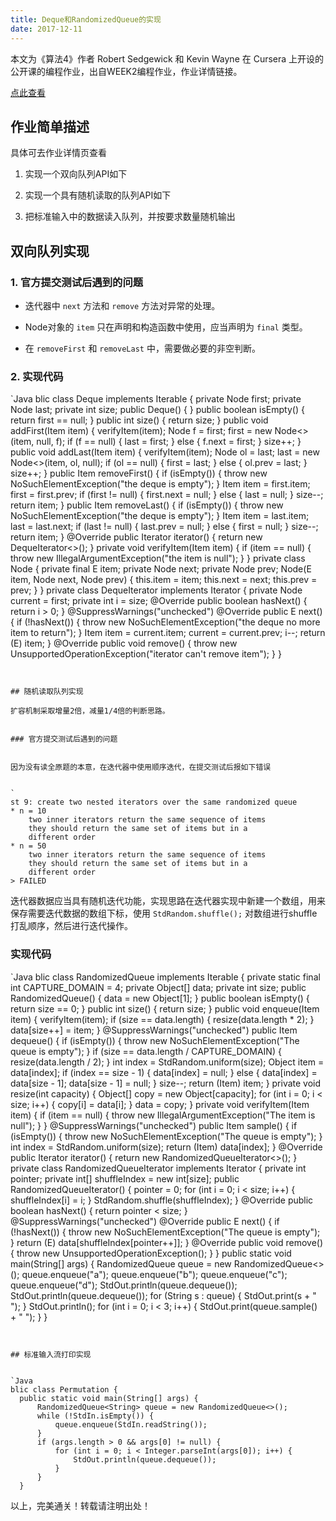 ```yaml
---
title: Deque和RandomizedQueue的实现
date: 2017-12-11
---
```


本文为《算法4》作者 Robert Sedgewick 和 Kevin Wayne 在 Cursera 上开设的公开课的编程作业，出自WEEK2编程作业，作业详情链接。


[点此查看](http://coursera.cs.princeton.edu/algs4/assignments/queues.html)


## 作业简单描述


具体可去作业详情页查看

1. 实现一个双向队列API如下

2. 实现一个具有随机读取的队列API如下

3. 把标准输入中的数据读入队列，并按要求数量随机输出


<!-- more -->


## 双向队列实现


### 1. 官方提交测试后遇到的问题


* 迭代器中 `next` 方法和 `remove` 方法对异常的处理。

* Node对象的 `item` 只在声明和构造函数中使用，应当声明为 `final` 类型。

* 在 `removeFirst` 和 `removeLast` 中，需要做必要的非空判断。


### 2. 实现代码


`Java
blic class Deque<Item> implements Iterable<Item> {
  private Node<Item> first;
  private Node<Item> last;
  private int size;
  public Deque() {
  }
  public boolean isEmpty() {
      return first == null;
  }
  public int size() {
      return size;
  }
  public void addFirst(Item item) {
      verifyItem(item);
      Node<Item> f = first;
      first = new Node<>(item, null, f);
      if (f == null) {
          last = first;
      } else {
          f.next = first;
      }
      size++;
  }
  public void addLast(Item item) {
      verifyItem(item);
      Node<Item> ol = last;
      last = new Node<>(item, ol, null);
      if (ol == null) {
          first = last;
      } else {
          ol.prev = last;
      }
      size++;
  }
  public Item removeFirst() {
      if (isEmpty()) {
          throw new NoSuchElementException("the deque is empty");
      }
      Item item = first.item;
      first = first.prev;
      if (first != null) {
          first.next = null;
      } else {
          last = null;
      }
      size--;
      return item;
  }
  public Item removeLast() {
      if (isEmpty()) {
          throw new NoSuchElementException("the deque is empty");
      }
      Item item = last.item;
      last = last.next;
      if (last != null) {
          last.prev = null;
      } else {
          first = null;
      }
      size--;
      return item;
  }
  @Override
  public Iterator<Item> iterator() {
      return new DequeIterator<>();
  }
  private void verifyItem(Item item) {
      if (item == null) {
          throw new IllegalArgumentException("the item is null");
      }
  }
  private class Node<E> {
      private final E item;
      private Node<E> next;
      private Node<E> prev;
      Node(E item, Node<E> next, Node<E> prev) {
          this.item = item;
          this.next = next;
          this.prev = prev;
      }
  }
  private class DequeIterator<E> implements Iterator<E> {
      private Node<Item> current = first;
      private int i = size;
      @Override
      public boolean hasNext() {
          return i > 0;
      }
      @SuppressWarnings("unchecked")
      @Override
      public E next() {
          if (!hasNext()) {
              throw new NoSuchElementException("the deque no more item to return");
          }
          Item item = current.item;
          current = current.prev;
          i--;
          return (E) item;
      }
      @Override
      public void remove() {
          throw new UnsupportedOperationException("iterator can't remove item");
      }
  }
```


## 随机读取队列实现

扩容机制采取增量2倍，减量1/4倍的判断思路。


### 官方提交测试后遇到的问题


因为没有读全原题的本意，在迭代器中使用顺序迭代，在提交测试后报如下错误


`
st 9: create two nested iterators over the same randomized queue
* n = 10
    two inner iterators return the same sequence of items
    they should return the same set of items but in a
    different order
* n = 50
    two inner iterators return the same sequence of items
    they should return the same set of items but in a
    different order
> FAILED
```


迭代器数据应当具有随机迭代功能，实现思路在迭代器实现中新建一个数组，用来保存需要迭代数据的数组下标，使用 `StdRandom.shuffle();` 对数组进行shuffle打乱顺序，然后进行迭代操作。


### 实现代码


`Java
blic class RandomizedQueue<Item> implements Iterable<Item> {
  private static final int CAPTURE_DOMAIN = 4;
  private Object[] data;
  private int size;
  public RandomizedQueue() {
      data = new Object[1];
  }
  public boolean isEmpty() {
      return size == 0;
  }
  public int size() {
      return size;
  }
  public void enqueue(Item item) {
      verifyItem(item);
      if (size == data.length) {
          resize(data.length * 2);
      }
      data[size++] = item;
  }
  @SuppressWarnings("unchecked")
  public Item dequeue() {
      if (isEmpty()) {
          throw new NoSuchElementException("The queue is empty");
      }
      if (size == data.length / CAPTURE_DOMAIN) {
          resize(data.length / 2);
      }
      int index = StdRandom.uniform(size);
      Object item = data[index];
      if (index == size - 1) {
          data[index] = null;
      } else {
          data[index] = data[size - 1];
          data[size - 1] = null;
      }
      size--;
      return (Item) item;
  }
  private void resize(int capacity) {
      Object[] copy = new Object[capacity];
      for (int i = 0; i < size; i++) {
          copy[i] = data[i];
      }
      data = copy;
  }
  private void verifyItem(Item item) {
      if (item == null) {
          throw new IllegalArgumentException("The item is null");
      }
  }
  @SuppressWarnings("unchecked")
  public Item sample() {
      if (isEmpty()) {
          throw new NoSuchElementException("The queue is empty");
      }
      int index = StdRandom.uniform(size);
      return (Item) data[index];
  }
  @Override
  public Iterator<Item> iterator() {
      return new RandomizedQueueIterator<>();
  }
  private class RandomizedQueueIterator<E> implements Iterator<E> {
      private int pointer;
      private int[] shuffleIndex = new int[size];
      public RandomizedQueueIterator() {
          pointer = 0;
          for (int i = 0; i < size; i++) {
              shuffleIndex[i] = i;
          }
          StdRandom.shuffle(shuffleIndex);
      }
      @Override
      public boolean hasNext() {
          return pointer < size;
      }
      @SuppressWarnings("unchecked")
      @Override
      public E next() {
          if (!hasNext()) {
              throw new NoSuchElementException("The queue is empty");
          }
          return (E) data[shuffleIndex[pointer++]];
      }
      @Override
      public void remove() {
          throw new UnsupportedOperationException();
      }
  }
  public static void main(String[] args) {
      RandomizedQueue<String> queue = new RandomizedQueue<>();
      queue.enqueue("a");
      queue.enqueue("b");
      queue.enqueue("c");
      queue.enqueue("d");
      StdOut.println(queue.dequeue());
      StdOut.println(queue.dequeue());
      for (String s : queue) {
          StdOut.print(s + " ");
      }
      StdOut.println();
      for (int i = 0; i < 3; i++) {
          StdOut.print(queue.sample() + " ");
      }
  }
```


## 标准输入流打印实现


`Java
blic class Permutation {
  public static void main(String[] args) {
      RandomizedQueue<String> queue = new RandomizedQueue<>();
      while (!StdIn.isEmpty()) {
          queue.enqueue(StdIn.readString());
      }
      if (args.length > 0 && args[0] != null) {
          for (int i = 0; i < Integer.parseInt(args[0]); i++) {
              StdOut.println(queue.dequeue());
          }
      }
  }
```


以上，完美通关！转载请注明出处！
